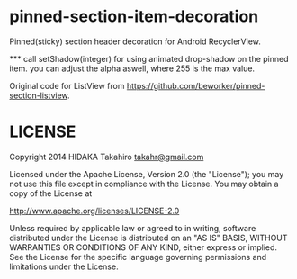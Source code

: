 pinned-section-item-decoration
==============================

Pinned(sticky) section header decoration for Android RecyclerView.

***   call setShadow(integer) for using animated drop-shadow on the pinned item.
      you can adjust the alpha aswell, where 255 is the max value.

Original code for ListView from https://github.com/beworker/pinned-section-listview.

LICENSE
=======
Copyright 2014 HIDAKA Takahiro takahr@gmail.com

Licensed under the Apache License, Version 2.0 (the "License");
you may not use this file except in compliance with the License.
You may obtain a copy of the License at

   http://www.apache.org/licenses/LICENSE-2.0

Unless required by applicable law or agreed to in writing, software
distributed under the License is distributed on an "AS IS" BASIS,
WITHOUT WARRANTIES OR CONDITIONS OF ANY KIND, either express or implied.
See the License for the specific language governing permissions and
limitations under the License.
